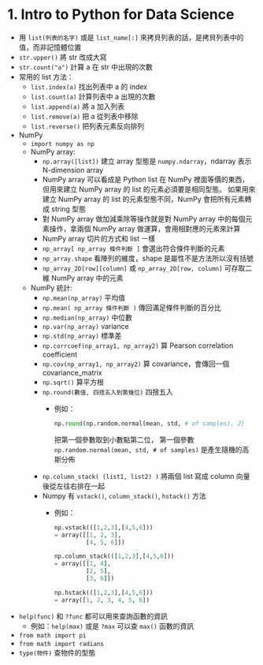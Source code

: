 # 1. Intro to Python for Data Science

* 用 `list(列表的名字)` 或是 `list_name[:]` 來拷貝列表的話，是拷貝列表中的值，而非記憶體位置
* `str.upper()` 將 str 改成大寫
* `str.count("a")` 計算 a 在 str 中出現的次數
* 常用的 list 方法：
  * `list.index(a)` 找出列表中 a 的 index
  * `list.count(a)` 計算列表中 a 出現的次數
  * `list.append(a)` 將 a 加入列表
  * `list.remove(a)` 把 a 從列表中移除
  * `list.reverse()` 把列表元素反向排列
* NumPy 
  * `import numpy as np`
  * NumPy array:
    * `np.array([list])` 建立 array 型態是 `numpy.ndarray`，ndarray 表示 N-dimension array
    * NumPy array 可以看成是 Python list 在 NumPy 裡面等價的東西，但用來建立 NumPy array 的 list 的元素必須要是相同型態。
如果用來建立 NumPy array 的 list 的元素型態不同，NumPy 會把所有元素轉成 string 型態
    * 對 NumPy array 做加減乘除等操作就是對 NumPy array 中的每個元素操作，拿兩個 NumPy array 做運算，會用相對應的元素來計算
    * NumPy array 切片的方式和 list ㄧ樣
    * `np_array[ np_array 條件判斷 ]` 會選出符合條件判斷的元素
    * `np_array.shape` 看陣列的維度，shape 是屬性不是方法所以沒有括號
    * `np_array_2D[row][column]` 或 `np_array_2D[row, column]` 可存取二維 NumPy array 中的元素
  * NumPy 統計:
    * `np.mean(np_array)` 平均值
    * `np.mean( np_array 條件判斷 )` 傳回滿足條件判斷的百分比
    * `np.median(np_array)` 中位數
    * `np.var(np_array)` variance
    * `np.std(np_array)` 標準差
    * `np.corrcoef(np_array1, np_array2)` 算 Pearson correlation coefficient
    * `np.cov(np_array1, np_array2)` 算 covariance，會傳回一個 covariance_matrix
    * `np.sqrt()` 算平方根
    * `np.round(數值, 四捨五入到第幾位)` 四捨五入
      * 例如：
      
        ```python
        np.round(np.random.normal(mean, std, # of samples), 2)
        ```
        把第一個參數取到小數點第二位，
        第一個參數 `np.random.normal(mean, std, # of samples)` 是產生隨機的高斯分佈
    * `np.column_stack( (list1, list2) )` 將兩個 list 寫成 column 向量後從左往右排在一起
    * Numpy 有 `vstack()`, `column_stack()`, `hstack()` 方法
      * 例如：
      
        ```python
        np.vstack(([1,2,3],[4,5,6]))
        = array([[1, 2, 3],
                 [4, 5, 6]])
        ```
        ```python
        np.column_stack(([1,2,3],[4,5,6]))
        = array([[1, 4],
                 [2, 5],
                 [3, 6]])
        ```
        ```python
        np.hstack(([1,2,3],[4,5,6]))
        = array([1, 2, 3, 4, 5, 6])
        ```                                                             
* `help(func)` 和 `?func` 都可以用來查詢函數的資訊
  * 例如：`help(max)` 或是 `?max` 可以查 `max()` 函數的資訊
* `from math import pi`
* `from math import radians`
* `type(物件)` 查物件的型態
